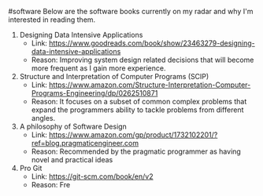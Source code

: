 #software
Below are the software books currently on my radar and why I'm interested in reading them.

1. Designing Data Intensive Applications
	- Link: https://www.goodreads.com/book/show/23463279-designing-data-intensive-applications
	- Reason: Improving system design related decisions that will become more frequent as I gain more experience.
2. Structure and Interpretation of Computer Programs (SCIP)
	- Link: https://www.amazon.com/Structure-Interpretation-Computer-Programs-Engineering/dp/0262510871
	- Reason: It focuses on a subset of common complex problems that expand the programmers ability to tackle problems from different angles.
3. A philosophy of Software Design
	- Link: https://www.amazon.com/gp/product/1732102201/?ref=blog.pragmaticengineer.com
	- Reason: Recommended by the pragmatic programmer as having novel and practical ideas
4. Pro Git
	- Link: https://git-scm.com/book/en/v2
	- Reason: Fre